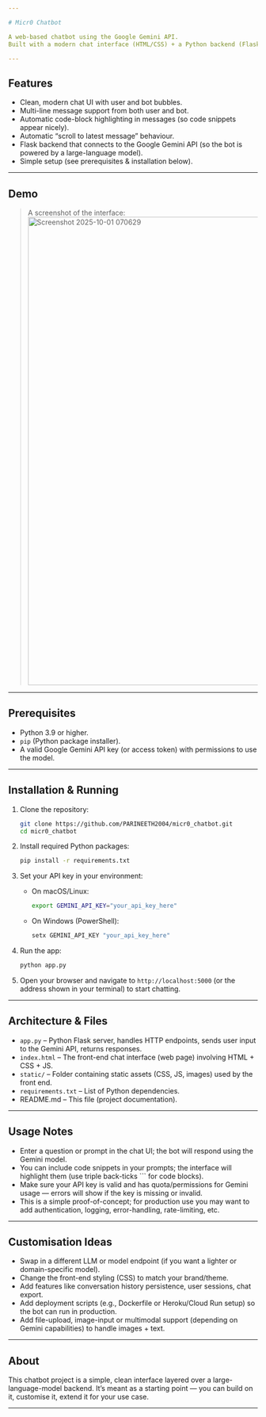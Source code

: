 ```yaml
---

# Micr0 Chatbot

A web-based chatbot using the Google Gemini API.
Built with a modern chat interface (HTML/CSS) + a Python backend (Flask) to handle user-bot conversation.

---
```


## Features

* Clean, modern chat UI with user and bot bubbles.
* Multi-line message support from both user and bot.
* Automatic code-block highlighting in messages (so code snippets appear nicely).
* Automatic “scroll to latest message” behaviour.
* Flask backend that connects to the Google Gemini API (so the bot is powered by a large-language model).
* Simple setup (see prerequisites & installation below).

---

## Demo

> A screenshot of the interface:
> <img width="1839" height="945" alt="Screenshot 2025-10-01 070629" src="https://github.com/user-attachments/assets/4228ffd6-e4ff-4762-a5ee-95b134b6ae43" />


---

## Prerequisites

* Python 3.9 or higher.
* `pip` (Python package installer).
* A valid Google Gemini API key (or access token) with permissions to use the model.

---

## Installation & Running

1. Clone the repository:

   ```bash
   git clone https://github.com/PARINEETH2004/micr0_chatbot.git
   cd micr0_chatbot
   ```

2. Install required Python packages:

   ```bash
   pip install -r requirements.txt
   ```

3. Set your API key in your environment:

   * On macOS/Linux:

     ```bash
     export GEMINI_API_KEY="your_api_key_here"
     ```
   * On Windows (PowerShell):

     ```powershell
     setx GEMINI_API_KEY "your_api_key_here"
     ```

4. Run the app:

   ```bash
   python app.py
   ```

5. Open your browser and navigate to `http://localhost:5000` (or the address shown in your terminal) to start chatting.

---

## Architecture & Files

* `app.py` – Python Flask server, handles HTTP endpoints, sends user input to the Gemini API, returns responses.
* `index.html` – The front-end chat interface (web page) involving HTML + CSS + JS.
* `static/` – Folder containing static assets (CSS, JS, images) used by the front end.
* `requirements.txt` – List of Python dependencies.
* README.md – This file (project documentation).

---

## Usage Notes

* Enter a question or prompt in the chat UI; the bot will respond using the Gemini model.
* You can include code snippets in your prompts; the interface will highlight them (use triple back-ticks ``` for code blocks).
* Make sure your API key is valid and has quota/permissions for Gemini usage — errors will show if the key is missing or invalid.
* This is a simple proof-of-concept; for production use you may want to add authentication, logging, error-handling, rate-limiting, etc.

---

## Customisation Ideas

* Swap in a different LLM or model endpoint (if you want a lighter or domain-specific model).
* Change the front-end styling (CSS) to match your brand/theme.
* Add features like conversation history persistence, user sessions, chat export.
* Add deployment scripts (e.g., Dockerfile or Heroku/Cloud Run setup) so the bot can run in production.
* Add file-upload, image-input or multimodal support (depending on Gemini capabilities) to handle images + text.

---

## About

This chatbot project is a simple, clean interface layered over a large-language-model backend. It’s meant as a starting point — you can build on it, customise it, extend it for your use case.

---

